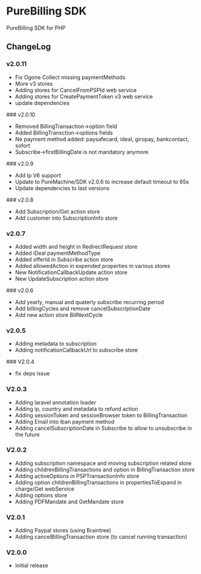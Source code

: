 PureBilling SDK
================

PureBilling SDK for PHP

## ChangeLog

### v2.0.11

- Fix Ogone Collect missing paymentMethods
- More v3 stores
- Adding stores for CancelFromPSPId web service
- Adding stores for CreatePaymentToken v3 web service
- update dependencies

### v2.0.10

- Removed BillingTransaction->option field
- Added BillingTransction->options fields
- Ne payment method added: paysafecard, ideal, giropay, bankcontact, sofort
- Subscribe->firstBillingDate is not mandatory anymore

### v2.0.9

- Add Ip V6 support
- Update to PureMachine/SDK v2.0.6 to increase default timeout to 65s
- Update dependencies to last versions

### v2.0.8

- Add Subscription/Get action store
- Add customer into SubscriptionInfo store

### v2.0.7

- Added width and height in RedirectRequest store
- Added iDeal paymentMethodType
- Added offerId in Subscribe action store
- Added allowedAction in expended properties in various stores
- New NotificationCallbackUpdate action store
- New UpdateSubscription action store

### v2.0.6

- Add yearly, manual and quaterly subscribe recurring period
- Add billingCycles and remove cancelSubscriptionDate
- Add new action store BillNextCycle


### v2.0.5

- Adding metadata to subscription
- Adding notificationCallbackUrl to subscribe store

### V2.0.4

- fix deps issue

### V2.0.3

- Adding laravel annotation loader
- Adding ip, country and metadata to refund action
- Adding sessionToken and sessionBrowser token to BillingTransaction
- Adding Email into iban payment method
- Adding cancelSubscriptionDate in Subscribe to allow to unsubscribe in the future

### V2.0.2

- Adding subscription namespace and moving subscription related store
- Adding childrenBillingTransactions and option in BillingTransaction store
- Adding activeOptions in PSPTransactionInfo store
- Adding option childrenBillingTransactions in propertiesToExpand in charge/Get webService
- Adding options store
- Adding PDFMandate and GetMandate store

### V2.0.1

- Adding Paypal stores (using Braintree)
- Adding cancelBillingTransaction store (to cancel running transaction)

### V2.0.0


- Initial release